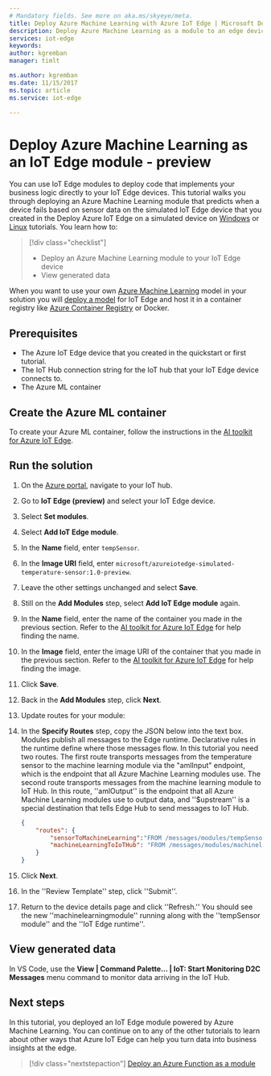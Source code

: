 ```yaml
---
# Mandatory fields. See more on aka.ms/skyeye/meta.
title: Deploy Azure Machine Learning with Azure IoT Edge | Microsoft Docs 
description: Deploy Azure Machine Learning as a module to an edge device
services: iot-edge
keywords: 
author: kgremban
manager: timlt

ms.author: kgremban
ms.date: 11/15/2017
ms.topic: article
ms.service: iot-edge

---
```


# Deploy Azure Machine Learning as an IoT Edge module - preview

You can use IoT Edge modules to deploy code that implements your business logic directly to your IoT Edge devices. This tutorial walks you through deploying an Azure Machine Learning module that predicts when a device fails based on sensor data on the simulated IoT Edge device that you created in the Deploy Azure IoT Edge on a simulated device on [Windows][lnk-tutorial1-win] or [Linux][lnk-tutorial1-lin] tutorials. You learn how to: 

> [!div class="checklist"]
> * Deploy an Azure Machine Learning module to your IoT Edge device
> * View generated data

When you want to use your own [Azure Machine Learning](https://docs.microsoft.com/azure/machine-learning/preview/) model in your solution you will [deploy a model](https://aka.ms/aml-iot-edge-doc) for IoT Edge and host it in a container registry like [Azure Container Registry](../container-registry/index.yml) or Docker.

## Prerequisites

* The Azure IoT Edge device that you created in the quickstart or first tutorial.
* The IoT Hub connection string for the IoT hub that your IoT Edge device connects to.
* The Azure ML container

## Create the Azure ML container
To create your Azure ML container, follow the instructions in the [AI toolkit for Azure IoT Edge](https://aka.ms/aml-iot-edge-anomaly-detection).

## Run the solution

1. On the [Azure portal](https://portal.azure.com), navigate to your IoT hub.
1. Go to **IoT Edge (preview)** and select your IoT Edge device.
1. Select **Set modules**.
1. Select **Add IoT Edge module**.
1. In the **Name** field, enter `tempSensor`.
1. In the **Image URI** field, enter `microsoft/azureiotedge-simulated-temperature-sensor:1.0-preview`.
1. Leave the other settings unchanged and select **Save**.
1. Still on the **Add Modules** step, select **Add IoT Edge module** again.
1. In the **Name** field, enter the name of the container you made in the previous section. Refer to the [AI toolkit for Azure IoT Edge](https://aka.ms/aml-iot-edge-anomaly-detection) for help finding the name.
1. In the **Image** field, enter the image URI of the container that you made in the previous section. Refer to the [AI toolkit for Azure IoT Edge](https://aka.ms/aml-iot-edge-anomaly-detection) for help finding the image.
1. Click **Save**.
1. Back in the **Add Modules** step, click **Next**.
1. Update routes for your module:
1. In the **Specify Routes** step, copy the JSON below into the text box. Modules publish all messages to the Edge runtime. Declarative rules in the runtime define where those messages flow. In this tutorial you need two routes. The first route transports messages from the temperature sensor to the machine learning module via the "amlInput" endpoint, which is the endpoint that all Azure Machine Learning modules use. The second route transports messages from the machine learning module to IoT Hub. In this route, ''amlOutput'' is the endpoint that all Azure Machine Learning modules use to output data, and ''$upstream'' is a special destination that tells Edge Hub to send messages to IoT Hub. 

    ```json
    {
        "routes": {
            "sensorToMachineLearning":"FROM /messages/modules/tempSensor/outputs/temperatureOutput INTO BrokeredEndpoint(\"/modules/machinelearningmodule/inputs/amlInput\")",
            "machineLearningToIoTHub": "FROM /messages/modules/machinelearningmodule/outputs/amlOutput INTO $upstream"
        }
    }
    ``` 

1. Click **Next**. 
1. In the ''Review Template'' step, click ''Submit''. 
1. Return to the device details page and click ''Refresh.''  You should see the new ''machinelearningmodule'' running along with the ''tempSensor module'' and the ''IoT Edge runtime''.

## View generated data

 In VS Code, use the **View | Command Palette... | IoT: Start Monitoring D2C Messages** menu command to monitor data arriving in the IoT Hub. 

## Next steps

In this tutorial, you deployed an IoT Edge module powered by Azure Machine Learning. You can continue on to any of the other tutorials to learn about other ways that Azure IoT Edge can help you turn data into business insights at the edge.

> [!div class="nextstepaction"]
> [Deploy an Azure Function as a module](tutorial-deploy-function.md)

<!--Links-->
[lnk-tutorial1-win]: tutorial-simulate-device-windows.md
[lnk-tutorial1-lin]: tutorial-simulate-device-linux.md
